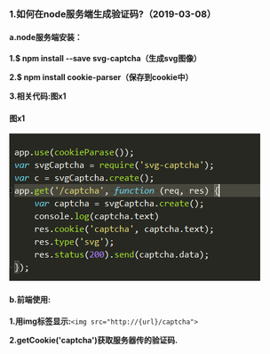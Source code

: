 ### **1.如何在node服务端生成验证码?（2019-03-08）**

#### **a.node服务端安装：**

**1.$ npm install --save svg-captcha（生成svg图像）**

**2.$ npm install cookie-parser（保存到cookie中）**

**3.相关代码:图x1**

#### 图x1

![](/assets/x1.png)

#### **b.前端使用:**

**1.用img标签显示:**`<img src="http://{url}/captcha">`

**2.getCookie\('captcha'\)获取服务器传的验证码.**



